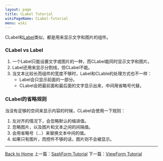 ```yaml
---
layout: page
title: CLabel Tutorial
wikiPageName: CLabel-Tutorial
menu: wiki
---
```


CLabel和[Label](http://ecsoya.github.io/eclipse.tutorial/wiki/Label-Tutorial)类似，都是用来显示文字和图片的组件。

### CLabel vs Label
1. 一个Label只能设置文字或图片的一种，而CLabel能同时显示文字和图片。
2. Label还用来显示分割线，但CLabel不能。
3. 当文本比较长而组件的宽度不够时，Label和CLable的处理方式也不一样：
	* Label会只显示前面的一部分。
	* CLabel会把最前面和最后面的文字显示出来，中间用省略号代替。

### CLabel的省略规则
当没有足够的空间来显示内容的时候，CLabel会使用一下规则：

1. 左对齐的情况下，会忽略默认的缩进值。
2. 忽略图片，以及图片和文本之间的间隔值。
3. 会用省略号（...）来替换文本中间的值。
4. 如果只有图片，而控件不够的话，图片则不会被显示。

***

[Back to Home]({{site.baseurl}}/eclipse.tutorial/wiki/) 上一篇：[SashForm Tutorial](http://ecsoya.github.io/eclipse.tutorial/wiki/SashForm-Tutorial) 下一篇：[ViewForm Tutorial](http://ecsoya.github.io/eclipse.tutorial/wiki/ViewForm-Tutorial)